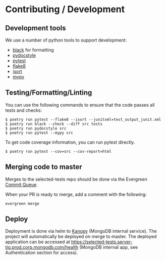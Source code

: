 # Contributing / Development

## Development tools

We use a number of python tools to support development:
 * [black](https://github.com/psf/black) for formatting
 * [pydocstyle](https://github.com/PyCQA/pydocstyle) 
 * [pytest](https://docs.pytest.org/en/latest/)
 * [flake8](https://flake8.pycqa.org/en/latest/)
 * [isort](https://github.com/timothycrosley/isort)
 * [mypy](https://github.com/timothycrosley/isort)
 
## Testing/Formatting/Linting

You can use the following commands to ensure that the code passes all tests and checks:
 
```
$ poetry run pytest --flake8 --isort --junitxml=test_output_junit.xml
$ poetry run black --check --diff src tests
$ poetry run pydocstyle src
$ poetry run pytest --mypy src
```

To get code coverage information, you can run pytest directly.
```
$ poetry run pytest --cov=src --cov-report=html
```

## Merging code to master

Merges to the selected-tests repo should be done via the Evergreen [Commit Queue](https://github.com/evergreen-ci/evergreen/wiki/Commit-Queue).

When your PR is ready to merge, add a comment with the following:
```
evergreen merge
```

## Deploy

Deployment is done via helm to [Kanopy](https://github.com/10gen/kanopy-docs#index) (MongoDB
internal service). The project will automatically be deployed on merge to master. The deployed
application can be accessed at
https://selected-tests.server-tig.prod.corp.mongodb.com/health (MongoDB internal
app, see Authentication section for access).
